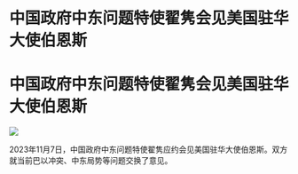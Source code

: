 # 中国政府中东问题特使翟隽会见美国驻华大使伯恩斯

# 中国政府中东问题特使翟隽会见美国驻华大使伯恩斯

![](https://inews.gtimg.com/news_bt/O3FCqeKT765MQ1sROehYfsOShHZ6QlUeac3j22kKoHiaUAA/1000)

2023年11月7日，中国政府中东问题特使翟隽应约会见美国驻华大使伯恩斯。双方就当前巴以冲突、中东局势等问题交换了意见。

